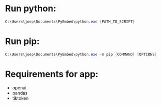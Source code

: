 # Run python:
```powershell
C:\Users\joep\Documents\PyEmbed\python.exe {PATH_TO_SCRIPT}
```

# Run pip:
```powershell
C:\Users\joep\Documents\PyEmbed\python.exe -m pip {COMMAND} [OPTIONS]
```

# Requirements for app:
* openai
* pandas
* tiktoken